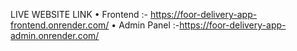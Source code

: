 LIVE WEBSITE LINK
 •  Frontend  :- https://foor-delivery-app-frontend.onrender.com/
• Admin Panel :-https://foor-delivery-app-admin.onrender.com/
